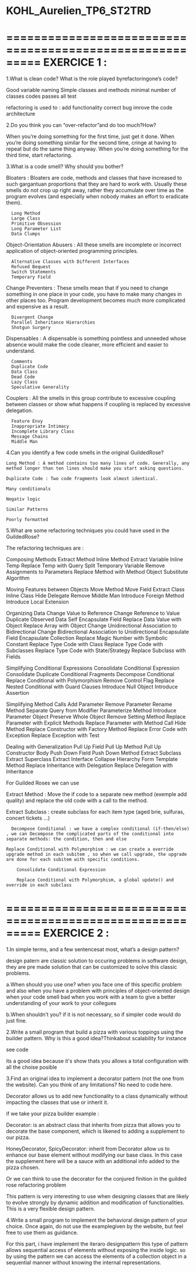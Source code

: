 # KOHL_Aurelien_TP6_ST2TRD

=========================================================
                      EXERCICE 1 : 
=========================================================

1.What is clean code? What is the role played byrefactoringone’s code?

  Good variable naming
  Simple classes and methods
  minimal number of classes
  codes passes all test 
  
  
  refactoring is used to :
    add functionality 
    correct bug 
    imrove the code architecture 

2.Do you think you can “over-refactor”and do too much?How?

  When you’re doing something for the first time, just get it done.
  When you’re doing something similar for the second time, cringe at having to repeat but do the same thing anyway.
  When you’re doing something for the third time, start refactoring.
  

3.What is a code smell? Why should you bother?

  Bloaters : Bloaters are code, methods and classes that have increased to such gargantuan proportions that they are hard to work with. Usually these smells do not crop up right away, rather they accumulate over time as the program evolves (and especially when nobody makes an effort to eradicate them).
  
      Long Method
      Large Class
      Primitive Obsession
      Long Parameter List
      Data Clumps

  Object-Orientation Abusers : All these smells are incomplete or incorrect application of object-oriented programming principles.
  
      Alternative Classes with Different Interfaces
      Refused Bequest
      Switch Statements
      Temporary Field
      
  Change Preventers : These smells mean that if you need to change something in one place in your code, you have to make many changes in other places too. Program development becomes much more complicated and expensive as a result.
  
      Divergent Change
      Parallel Inheritance Hierarchies
      Shotgun Surgery
      
  Dispensables : A dispensable is something pointless and unneeded whose absence would make the code cleaner, more efficient and easier to understand.
  
      Comments
      Duplicate Code
      Data Class
      Dead Code
      Lazy Class
      Speculative Generality
      
  Couplers : All the smells in this group contribute to excessive coupling between classes or show what happens if coupling is replaced by excessive delegation.
  
      Feature Envy
      Inappropriate Intimacy
      Incomplete Library Class
      Message Chains
      Middle Man
  

4.Can you identify a few code smells in the original GuildedRose?

    Long Method : A method contains too many lines of code. Generally, any method longer than ten lines should make you start asking questions.

    Duplicate Code : Two code fragments look almost identical.

    Many conditionals 

    Negativ logic 

    Similar Patterns 

    Poorly formatted   

5.What are some refactoring techniques you could have used in the GuildedRose?
  
  The refactoring techniques are :
  
  Composing Methods
        Extract Method 
        Inline Method 
        Extract Variable 
        Inline Temp 
        Replace Temp with Query 
        Split Temporary Variable 
        Remove Assignments to Parameters 
        Replace Method with Method Object 
        Substitute Algorithm
        
  Moving Features between Objects
        Move Method
        Move Field
        Extract Class
        Inline Class
        Hide Delegate
        Remove Middle Man
        Introduce Foreign Method
        Introduce Local Extension
        
  Organizing Data
        Change Value to Reference
        Change Reference to Value
        Duplicate Observed Data
        Self Encapsulate Field
        Replace Data Value with Object
        Replace Array with Object
        Change Unidirectional Association to Bidirectional
        Change Bidirectional Association to Unidirectional
        Encapsulate Field
        Encapsulate Collection
        Replace Magic Number with Symbolic Constant
        Replace Type Code with Class
        Replace Type Code with Subclasses
        Replace Type Code with State/Strategy
        Replace Subclass with Fields
  
  Simplifying Conditional Expressions
        Consolidate Conditional Expression
        Consolidate Duplicate Conditional Fragments
        Decompose Conditional
        Replace Conditional with Polymorphism
        Remove Control Flag
        Replace Nested Conditional with Guard Clauses
        Introduce Null Object
        Introduce Assertion
  
  Simplifying Method Calls
        Add Parameter
        Remove Parameter
        Rename Method
        Separate Query from Modifier
        Parameterize Method
        Introduce Parameter Object
        Preserve Whole Object
        Remove Setting Method
        Replace Parameter with Explicit Methods
        Replace Parameter with Method Call
        Hide Method
        Replace Constructor with Factory Method
        Replace Error Code with Exception
        Replace Exception with Test

  Dealing with Generalization
        Pull Up Field
        Pull Up Method
        Pull Up Constructor Body
        Push Down Field
        Push Down Method
        Extract Subclass
        Extract Superclass
        Extract Interface
        Collapse Hierarchy
        Form Template Method
        Replace Inheritance with Delegation
        Replace Delegation with Inheritance
  
  For Guilded Roses we can use 
  
  Extract Method : Move the if code to a separate new method (exemple add quality) and replace the old code with a call to the method.

  Extract Subclass : create subclass for each item type (aged brie, sulfuras, concert tickets ...)
  
    
      Decompose Conditional : we have a complex conditional (if-then/else) , we can Decompose the complicated parts of the conditional into separate methods: the condition, then and else
  
    Replace Conditional with Polymorphism : we can create a override upgrade method in each subitem , so when we call upgrade, the upgrade are done for each subitem with specific conditions.
  
        Consolidate Conditional Expression

        Replace Conditional with Polymorphism, a global update() and override in each subclass



  
=========================================================
                      EXERCICE 2 : 
=========================================================

1.In simple terms, and a few sentencesat most, what’s a design pattern?

design patern are classic solution to occuring problems in software design, they are pre made solution that can be customized to solve this classic problems.

a.When should you use one?
  when you face one of this specific problem and also when you have a problem with principles of object-oriented design
  when your code smell bad 
  when you work with a team to give a better understanding of your work to your collegues
  
b.When shouldn’t you?
  if it is not necessary, so if simpler code would do just fine.

2.Write  a  small  program  that  build  a pizza  with  various  toppings  using  the builder pattern. Why is this a good idea?Thinkabout scalability for instance

see code 

its a good idea because it's show thats you allows a total configuration with all the choise posible 


3.Find an original idea to implement a decorator pattern (not the one from the website). Can you think of any limitations?
No need to code here.

Decorator allows us to add new functionality to a class dynamically without impacting the classes that use or inherit it.

if we take your pizza builder example :

Decorator: is an abstract class that inherits from pizza that allows you to decorate the base component, which is likened to adding a supplement to our pizza.

HoneyDecorator, SpicyDecorator: inherit from Decorator allow us to enhance our base element without modifying our base class. 
In this case the supplement here will be a sauce with an additional info added to the pizza  chosen.

Or we can think to use the decorator for the conjured finition in the guilded rose refactoring problem

This pattern is very interesting to use when designing classes that are likely to evolve strongly by dynamic addition and modification of functionalities. This is a very flexible design pattern.

4.Write  a  small  program  to  implement  the behavioral design  pattern  of  your  choice. Once again, do not use the examplegiven by the website, but feel free to use them as guidance.
  

For this part, i have implement the iteraro designpattern 
this type of pattern allows sequential access of elements without exposing the inside logic. 
so by using the pattern we can access the elements of a collection object in a sequential manner without knowing the internal representations.
